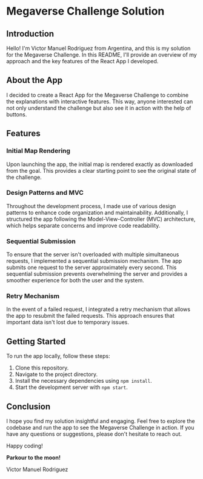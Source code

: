 # Megaverse Challenge Solution

## Introduction

Hello! I'm Victor Manuel Rodriguez from Argentina, and this is my solution for the Megaverse Challenge. In this README, I'll provide an overview of my approach and the key features of the React App I developed.

## About the App

I decided to create a React App for the Megaverse Challenge to combine the explanations with interactive features. This way, anyone interested can not only understand the challenge but also see it in action with the help of buttons.

## Features

### Initial Map Rendering

Upon launching the app, the initial map is rendered exactly as downloaded from the goal. This provides a clear starting point to see the original state of the challenge.

### Design Patterns and MVC

Throughout the development process, I made use of various design patterns to enhance code organization and maintainability. Additionally, I structured the app following the Model-View-Controller (MVC) architecture, which helps separate concerns and improve code readability.

### Sequential Submission

To ensure that the server isn't overloaded with multiple simultaneous requests, I implemented a sequential submission mechanism. The app submits one request to the server approximately every second. This sequential submission prevents overwhelming the server and provides a smoother experience for both the user and the system.

### Retry Mechanism

In the event of a failed request, I integrated a retry mechanism that allows the app to resubmit the failed requests. This approach ensures that important data isn't lost due to temporary issues.

## Getting Started

To run the app locally, follow these steps:

1. Clone this repository.
2. Navigate to the project directory.
3. Install the necessary dependencies using `npm install`.
4. Start the development server with `npm start`.

## Conclusion

I hope you find my solution insightful and engaging. Feel free to explore the codebase and run the app to see the Megaverse Challenge in action. If you have any questions or suggestions, please don't hesitate to reach out.

Happy coding!

**Parkour to the moon!**


Victor Manuel Rodriguez
